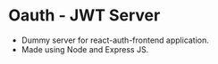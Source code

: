 # Oauth - JWT Server 
- Dummy server for react-auth-frontend application.
- Made using Node and Express JS.


